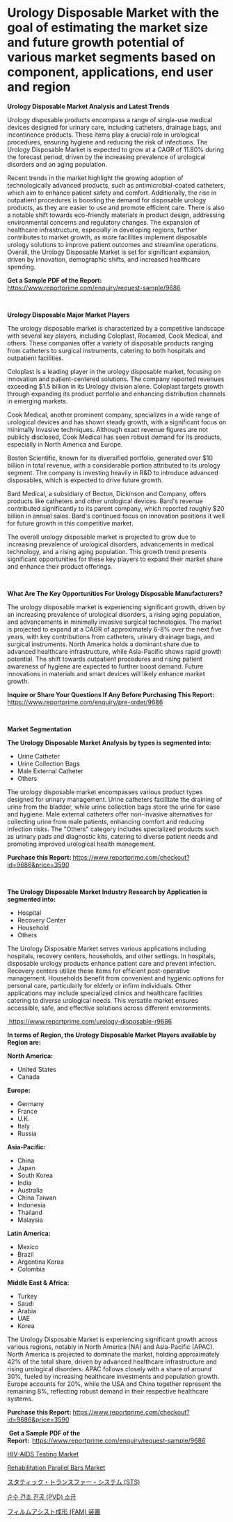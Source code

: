 <p><h1>Urology Disposable Market with the goal of estimating the market size and future growth potential of various market segments based on component, applications, end user and region</h1></p><p><strong>Urology Disposable Market Analysis and Latest Trends</strong></p>
<p><p>Urology disposable products encompass a range of single-use medical devices designed for urinary care, including catheters, drainage bags, and incontinence products. These items play a crucial role in urological procedures, ensuring hygiene and reducing the risk of infections. The Urology Disposable Market is expected to grow at a CAGR of 11.80% during the forecast period, driven by the increasing prevalence of urological disorders and an aging population.</p><p>Recent trends in the market highlight the growing adoption of technologically advanced products, such as antimicrobial-coated catheters, which aim to enhance patient safety and comfort. Additionally, the rise in outpatient procedures is boosting the demand for disposable urology products, as they are easier to use and promote efficient care. There is also a notable shift towards eco-friendly materials in product design, addressing environmental concerns and regulatory changes. The expansion of healthcare infrastructure, especially in developing regions, further contributes to market growth, as more facilities implement disposable urology solutions to improve patient outcomes and streamline operations. Overall, the Urology Disposable Market is set for significant expansion, driven by innovation, demographic shifts, and increased healthcare spending.</p></p>
<p><strong>Get a Sample PDF of the Report:&nbsp;</strong> <a href="https://www.reportprime.com/enquiry/request-sample/9686">https://www.reportprime.com/enquiry/request-sample/9686</a></p>
<p>&nbsp;</p>
<p><strong>Urology Disposable Major Market Players</strong></p>
<p><p>The urology disposable market is characterized by a competitive landscape with several key players, including Coloplast, Rocamed, Cook Medical, and others. These companies offer a variety of disposable products ranging from catheters to surgical instruments, catering to both hospitals and outpatient facilities.</p><p>Coloplast is a leading player in the urology disposable market, focusing on innovation and patient-centered solutions. The company reported revenues exceeding $1.5 billion in its Urology division alone. Coloplast targets growth through expanding its product portfolio and enhancing distribution channels in emerging markets.</p><p>Cook Medical, another prominent company, specializes in a wide range of urological devices and has shown steady growth, with a significant focus on minimally invasive techniques. Although exact revenue figures are not publicly disclosed, Cook Medical has seen robust demand for its products, especially in North America and Europe.</p><p>Boston Scientific, known for its diversified portfolio, generated over $10 billion in total revenue, with a considerable portion attributed to its urology segment. The company is investing heavily in R&D to introduce advanced disposables, which is expected to drive future growth.</p><p>Bard Medical, a subsidiary of Becton, Dickinson and Company, offers products like catheters and other urological devices. Bard's revenue contributed significantly to its parent company, which reported roughly $20 billion in annual sales. Bard's continued focus on innovation positions it well for future growth in this competitive market.</p><p>The overall urology disposable market is projected to grow due to increasing prevalence of urological disorders, advancements in medical technology, and a rising aging population. This growth trend presents significant opportunities for these key players to expand their market share and enhance their product offerings.</p></p>
<p>&nbsp;</p>
<p><strong>What Are The Key Opportunities For Urology Disposable Manufacturers?</strong></p>
<p><p>The urology disposable market is experiencing significant growth, driven by an increasing prevalence of urological disorders, a rising aging population, and advancements in minimally invasive surgical technologies. The market is projected to expand at a CAGR of approximately 6-8% over the next five years, with key contributions from catheters, urinary drainage bags, and surgical instruments. North America holds a dominant share due to advanced healthcare infrastructure, while Asia-Pacific shows rapid growth potential. The shift towards outpatient procedures and rising patient awareness of hygiene are expected to further boost demand. Future innovations in materials and smart devices will likely enhance market growth.</p></p>
<p><strong>Inquire or Share Your Questions If Any Before Purchasing This Report:</strong> <a href="https://www.reportprime.com/enquiry/pre-order/9686">https://www.reportprime.com/enquiry/pre-order/9686</a></p>
<p>&nbsp;</p>
<p><strong>Market Segmentation</strong></p>
<p><strong>The Urology Disposable Market Analysis by types is segmented into:</strong></p>
<p><ul><li>Urine Catheter</li><li>Urine Collection Bags</li><li>Male External Catheter</li><li>Others</li></ul></p>
<p><p>The urology disposable market encompasses various product types designed for urinary management. Urine catheters facilitate the draining of urine from the bladder, while urine collection bags store the urine for ease and hygiene. Male external catheters offer non-invasive alternatives for collecting urine from male patients, enhancing comfort and reducing infection risks. The "Others" category includes specialized products such as urinary pads and diagnostic kits, catering to diverse patient needs and promoting improved urological health management.</p></p>
<p><strong>Purchase this Report:&nbsp;</strong><a href="https://www.reportprime.com/checkout?id=9686&price=3590">https://www.reportprime.com/checkout?id=9686&price=3590</a></p>
<p>&nbsp;</p>
<p><strong>The Urology Disposable Market Industry Research by Application is segmented into:</strong></p>
<p><ul><li>Hospital</li><li>Recovery Center</li><li>Household</li><li>Others</li></ul></p>
<p><p>The Urology Disposable Market serves various applications including hospitals, recovery centers, households, and other settings. In hospitals, disposable urology products enhance patient care and prevent infection. Recovery centers utilize these items for efficient post-operative management. Households benefit from convenient and hygienic options for personal care, particularly for elderly or infirm individuals. Other applications may include specialized clinics and healthcare facilities catering to diverse urological needs. This versatile market ensures accessible, safe, and effective solutions across different environments.</p></p>
<p><a href="https://www.reportprime.com/urology-disposable-r9686">&nbsp;https://www.reportprime.com/urology-disposable-r9686</a></p>
<p><strong>In terms of Region, the Urology Disposable Market Players available by Region are:</strong></p>
<p>
    <p> <strong> North America: </strong>
        <ul>
            <li>United States</li>
            <li>Canada</li>
        </ul>
        </p> 
    <p> <strong> Europe: </strong>
        <ul>
            <li>Germany</li>
            <li>France</li>
            <li>U.K.</li>
            <li>Italy</li>
            <li>Russia</li>
        </ul>
        </p> 
    <p> <strong> Asia-Pacific: </strong>
        <ul>
            <li>China</li>
            <li>Japan</li>
            <li>South Korea</li>
            <li>India</li>
            <li>Australia</li>
            <li>China Taiwan</li>
            <li>Indonesia</li>
            <li>Thailand</li>
            <li>Malaysia</li>
        </ul>
        </p> 
    <p> <strong> Latin America: </strong>
        <ul>
            <li>Mexico</li>
            <li>Brazil</li>
            <li>Argentina Korea</li>
            <li>Colombia</li>
        </ul>
        </p> 
    <p> <strong> Middle East & Africa: </strong>
        <ul>
            <li>Turkey</li>
            <li>Saudi</li>
            <li>Arabia</li>
            <li>UAE</li>
            <li>Korea</li>
        </ul>
    </p>
    </p>
<p><p>The Urology Disposable Market is experiencing significant growth across various regions, notably in North America (NA) and Asia-Pacific (APAC). North America is projected to dominate the market, holding approximately 42% of the total share, driven by advanced healthcare infrastructure and rising urological disorders. APAC follows closely with a share of around 30%, fueled by increasing healthcare investments and population growth. Europe accounts for 20%, while the USA and China together represent the remaining 8%, reflecting robust demand in their respective healthcare systems.</p></p>
<p><strong>Purchase this Report: </strong><a href="https://www.reportprime.com/checkout?id=9686&price=3590">https://www.reportprime.com/checkout?id=9686&price=3590</a></p>
<p>&nbsp;<strong>Get a Sample PDF of the Report:&nbsp;&nbsp;</strong><a href="https://www.reportprime.com/enquiry/request-sample/9686">https://www.reportprime.com/enquiry/request-sample/9686</a></p>
<p><strong></strong></p>
<p><p><a href="https://www.linkedin.com/pulse/strategic-roadmap-global-hiv-aids-testing-market-insights-5nvre?trackingId=xgdliMFtQHSVmcGpPpspMw%3D%3D">HIV-AIDS Testing Market</a></p><p><a href="https://github.com/WashimHussain441/Market-Research-Report-List-1/blob/main/rehabilitation-parallel-bars-market.md">Rehabilitation Parallel Bars Market</a></p><p><a href="https://medium.com/@berryguann/static-transfer-systems-sts-market-%E3%81%AF-%E3%82%B3%E3%82%B9%E3%83%88%E7%AE%A1%E7%90%86%E3%81%A8%E5%8A%B9%E7%8E%87%E5%90%91%E4%B8%8A%E3%82%92%E5%84%AA%E5%85%88%E3%81%97%E3%81%BE%E3%81%99-%E3%81%95%E3%82%89%E3%81%AB-%E5%A0%B1%E5%91%8A%E6%9B%B8%E3%81%AF%E5%B8%82%E5%A0%B4%E3%81%AE%E9%9C%80%E8%A6%81%E9%9D%A2%E3%81%A8%E4%BE%9B%E7%B5%A6%E9%9D%A2%E3%81%AE%E4%B8%A1%E6%96%B9%E3%82%92%E3%82%AB%E3%83%90%E3%83%BC%E3%81%97%E3%81%A6%E3%81%84%E3%81%BE%E3%81%99-static-c67c763468ac">スタティック・トランスファー・システム (STS)</a></p><p><a href="https://medium.com/@wallacbahrtyinger567686/%EC%84%B8%EA%B3%84-pure-dried-vacuum-pvd-salt-market-%EC%9D%80-2024%EC%97%90%EC%84%9C-2031%EB%A1%9C-%EC%97%B0%ED%8F%89%EA%B7%A0-%EC%A6%9D%EA%B0%80%EC%9C%A8%EC%9D%84-%EB%B3%B4%EC%9D%BC-%EA%B2%83%EC%9C%BC%EB%A1%9C-%EC%98%88%EC%83%81%EB%90%A9%EB%8B%88%EB%8B%A4-e2d174a99851">순수 건조 진공 (PVD) 소금</a></p><p><a href="https://medium.com/@abigayleh7fr/film-assisted-molding-fam-equipment-market-%E3%81%AF-%E3%82%B3%E3%82%B9%E3%83%88%E7%AE%A1%E7%90%86%E3%81%A8%E5%8A%B9%E7%8E%87%E5%90%91%E4%B8%8A%E3%82%92%E5%84%AA%E5%85%88%E3%81%97%E3%81%BE%E3%81%99-%E3%81%95%E3%82%89%E3%81%AB-%E5%A0%B1%E5%91%8A%E6%9B%B8%E3%81%AF%E5%B8%82%E5%A0%B4%E3%81%AE%E9%9C%80%E8%A6%81%E9%9D%A2%E3%81%A8%E4%BE%9B%E7%B5%A6%E9%9D%A2%E3%81%AE%E4%B8%A1%E6%96%B9%E3%82%92%E3%82%AB%E3%83%90%E3%83%BC%E3%81%97%E3%81%A6%E3%81%84%E3%81%BE%E3%81%99-6d9d63fd4650">フィルムアシスト成形 (FAM) 装置</a></p></p>